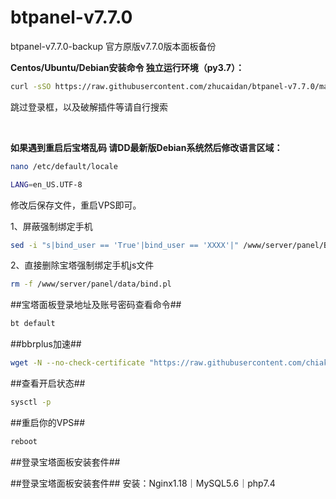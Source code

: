 # btpanel-v7.7.0
btpanel-v7.7.0-backup  官方原版v7.7.0版本面板备份

**Centos/Ubuntu/Debian安装命令 独立运行环境（py3.7）：**

```Bash
curl -sSO https://raw.githubusercontent.com/zhucaidan/btpanel-v7.7.0/main/install/install_panel.sh && bash install_panel.sh
```

跳过登录框，以及破解插件等请自行搜索

&nbsp;

**如果遇到重启后宝塔乱码 请DD最新版Debian系统然后修改语言区域：**


```Bash
nano /etc/default/locale
```

```Bash
LANG=en_US.UTF-8
```

修改后保存文件，重启VPS即可。


1、屏蔽强制绑定手机
```Bash
sed -i "s|bind_user == 'True'|bind_user == 'XXXX'|" /www/server/panel/BTPanel/static/js/index.js
```
2、直接删除宝塔强制绑定手机js文件
```Bash
rm -f /www/server/panel/data/bind.pl
```
##宝塔面板登录地址及账号密码查看命令##
```Bash
bt default
```
##bbrplus加速##
```Bash
wget -N --no-check-certificate "https://raw.githubusercontent.com/chiakge/Linux-NetSpeed/master/tcp.sh" && chmod +x tcp.sh && ./tcp.sh
```
##查看开启状态##
```Bash
sysctl -p
```
##重启你的VPS##
```Bash
reboot
```
##登录宝塔面板安装套件##

##登录宝塔面板安装套件##
安装：Nginx1.18｜MySQL5.6｜php7.4

